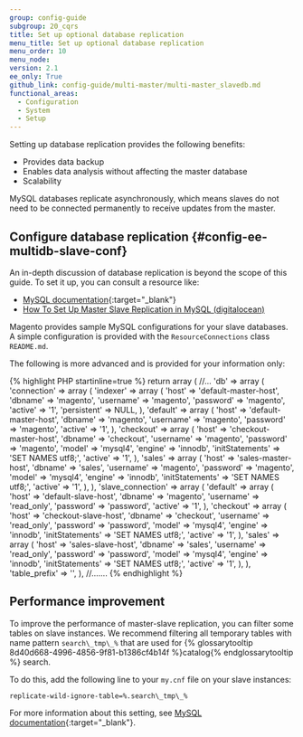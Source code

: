 ```yaml
---
group: config-guide
subgroup: 20_cqrs
title: Set up optional database replication
menu_title: Set up optional database replication
menu_order: 10
menu_node:
version: 2.1
ee_only: True
github_link: config-guide/multi-master/multi-master_slavedb.md
functional_areas:
  - Configuration
  - System
  - Setup
---
```


Setting up database replication provides the following benefits:

*	Provides data backup
*	Enables data analysis without affecting the master database
*	Scalability

MySQL databases replicate asynchronously, which means slaves do not need to be connected permanently to receive updates from the master. 

## Configure database replication {#config-ee-multidb-slave-conf}
An in-depth discussion of database replication is beyond the scope of this guide. To set it up, you can consult a resource like:

*	[MySQL documentation](https://dev.mysql.com/doc/refman/5.6/en/replication.html){:target="_blank"}
*	<a href="https://www.digitalocean.com/community/tutorials/how-to-set-up-master-slave-replication-in-mysql" target="_blank">How To Set Up Master Slave Replication in MySQL (digitalocean)</a>

Magento provides sample MySQL configurations for your slave databases. A simple configuration is provided with the `ResourceConnections` class `README.md`.

The following is more advanced and is provided for your information only:

{% highlight PHP startinline=true %}
	return array (
   //...
  'db' =>
  array (
    'connection' =>
    array (
      'indexer' =>
      array (
        'host' => 'default-master-host',
        'dbname' => 'magento',
        'username' => 'magento',
        'password' => 'magento',
        'active' => '1',
        'persistent' => NULL,
      ),
      'default' =>
      array (
        'host' => 'default-master-host',
        'dbname' => 'magento',
        'username' => 'magento',
        'password' => 'magento',
        'active' => '1',
      ),
      'checkout' =>
      array (
        'host' => 'checkout-master-host',
        'dbname' => 'checkout',
        'username' => 'magento',
        'password' => 'magento',
        'model' => 'mysql4',
        'engine' => 'innodb',
        'initStatements' => 'SET NAMES utf8;',
        'active' => '1',
      ),
      'sales' =>
      array (
        'host' => 'sales-master-host',
        'dbname' => 'sales',
        'username' => 'magento',
        'password' => 'magento',
        'model' => 'mysql4',
        'engine' => 'innodb',
        'initStatements' => 'SET NAMES utf8;',
        'active' => '1',
      ),
    ),
    'slave_connection' =>
    array (
      'default' =>
      array (
        'host' => 'default-slave-host',
        'dbname' => 'magento',
        'username' => 'read_only',
        'password' => 'password',
        'active' => '1',
      ),
      'checkout' =>
      array (
        'host' => 'checkout-slave-host',
        'dbname' => 'checkout',
        'username' => 'read_only',
        'password' => 'password',
        'model' => 'mysql4',
        'engine' => 'innodb',
        'initStatements' => 'SET NAMES utf8;',
        'active' => '1',
      ),
      'sales' =>
      array (
        'host' => 'sales-slave-host',
        'dbname' => 'sales',
        'username' => 'read_only',
        'password' => 'password',
        'model' => 'mysql4',
        'engine' => 'innodb',
        'initStatements' => 'SET NAMES utf8;',
        'active' => '1',
      ),
    ),
    'table_prefix' => '',
  ),
//.......
{% endhighlight %}

## Performance improvement
To improve the performance of master-slave replication, you can filter some tables on slave instances. We recommend filtering all temporary tables with name pattern `search\_tmp\_%` that are used for {% glossarytooltip 8d40d668-4996-4856-9f81-b1386cf4b14f %}catalog{% endglossarytooltip %} search.

To do this, add the following line to your `my.cnf` file on your slave instances:

    replicate-wild-ignore-table=%.search\_tmp\_%

For more information about this setting, see [MySQL documentation](https://dev.mysql.com/doc/refman/5.7/en/replication-options-slave.html#option_mysqld_replicate-wild-ignore-table){:target="_blank"}.

